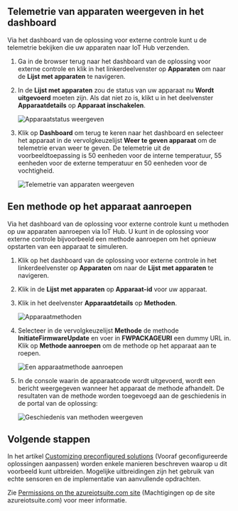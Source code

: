 ## <a name="view-device-telemetry-in-the-dashboard"></a>Telemetrie van apparaten weergeven in het dashboard
Via het dashboard van de oplossing voor externe controle kunt u de telemetrie bekijken die uw apparaten naar IoT Hub verzenden.

1. Ga in de browser terug naar het dashboard van de oplossing voor externe controle en klik in het linkerdeelvenster op **Apparaten** om naar de **Lijst met apparaten** te navigeren.
2. In de **Lijst met apparaten** zou de status van uw apparaat nu **Wordt uitgevoerd** moeten zijn. Als dat niet zo is, klikt u in het deelvenster **Apparaatdetails** op **Apparaat inschakelen**.
   
    ![Apparaatstatus weergeven][18]
3. Klik op **Dashboard** om terug te keren naar het dashboard en selecteer het apparaat in de vervolgkeuzelijst **Weer te geven apparaat** om de telemetrie ervan weer te geven. De telemetrie uit de voorbeeldtoepassing is 50 eenheden voor de interne temperatuur, 55 eenheden voor de externe temperatuur en 50 eenheden voor de vochtigheid.
   
    ![Telemetrie van apparaten weergeven][img-telemetry]

## <a name="invoke-a-method-on-your-device"></a>Een methode op het apparaat aanroepen
Via het dashboard van de oplossing voor externe controle kunt u methoden op uw apparaten aanroepen via IoT Hub. U kunt in de oplossing voor externe controle bijvoorbeeld een methode aanroepen om het opnieuw opstarten van een apparaat te simuleren.

1. Klik op het dashboard van de oplossing voor externe controle in het linkerdeelvenster op **Apparaten** om naar de **Lijst met apparaten** te navigeren.
2. Klik in de **Lijst met apparaten** op **Apparaat-id** voor uw apparaat.
3. Klik in het deelvenster **Apparaatdetails** op **Methoden**.
   
    ![Apparaatmethoden][13]
4. Selecteer in de vervolgkeuzelijst **Methode** de methode **InitiateFirmwareUpdate** en voer in **FWPACKAGEURI** een dummy URL in. Klik op **Methode aanroepen** om de methode op het apparaat aan te roepen.
   
    ![Een apparaatmethode aanroepen][14]
   

5. In de console waarin de apparaatcode wordt uitgevoerd, wordt een bericht weergegeven wanneer het apparaat de methode afhandelt. De resultaten van de methode worden toegevoegd aan de geschiedenis in de portal van de oplossing:

    ![Geschiedenis van methoden weergeven][img-method-history]

## <a name="next-steps"></a>Volgende stappen
In het artikel [Customizing preconfigured solutions][lnk-customize] (Vooraf geconfigureerde oplossingen aanpassen) worden enkele manieren beschreven waarop u dit voorbeeld kunt uitbreiden. Mogelijke uitbreidingen zijn het gebruik van echte sensoren en de implementatie van aanvullende opdrachten.

Zie [Permissions on the azureiotsuite.com site][lnk-permissions] (Machtigingen op de site azureiotsuite.com) voor meer informatie.

[13]: ./media/iot-suite-visualize-connecting/suite4.png
[14]: ./media/iot-suite-visualize-connecting/suite7-1.png
[18]: ./media/iot-suite-visualize-connecting/suite10.png
[img-telemetry]: ./media/iot-suite-visualize-connecting/telemetry.png
[img-method-history]: ./media/iot-suite-visualize-connecting/history.png
[lnk-customize]: ../articles/iot-suite/iot-suite-guidance-on-customizing-preconfigured-solutions.md
[lnk-permissions]: ../articles/iot-suite/iot-suite-permissions.md
